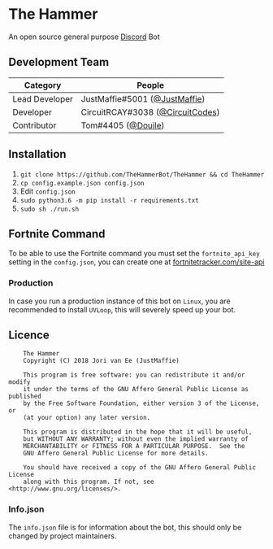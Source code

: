 # The Hammer
An open source general purpose [Discord](https://discordapp.com/) Bot

## Development Team
Category            | People
------------------- | --------------------------
Lead Developer      | JustMaffie#5001 ([@JustMaffie](https://github.com/JustMaffie))
Developer           | CircuitRCAY#3038 ([@CircuitCodes](https://github.com/CircuitCodes))
Contributor         | Tom#4405 ([@Douile](https://github.com/Douile))

## Installation
1. `git clone https://github.com/TheHammerBot/TheHammer && cd TheHammer`
1. `cp config.example.json config.json`
1. Edit `config.json`
1. `sudo python3.6 -m pip install -r requirements.txt`
1. `sudo sh ./run.sh`

## Fortnite Command
To be able to use the Fortnite command you must set the `fortnite_api_key` setting in the `config.json`, you can create one at [fortnitetracker.com/site-api](https://fortnitetracker.com/site-api)

### Production
In case you run a production instance of this bot on `Linux`, you are recommended to install `UVLoop`, this will severely speed up your bot.

## Licence

```
    The Hammer
    Copyright (C) 2018 Jori van Ee (JustMaffie)

    This program is free software: you can redistribute it and/or modify
    it under the terms of the GNU Affero General Public License as published
    by the Free Software Foundation, either version 3 of the License, or
    (at your option) any later version.

    This program is distributed in the hope that it will be useful,
    but WITHOUT ANY WARRANTY; without even the implied warranty of
    MERCHANTABILITY or FITNESS FOR A PARTICULAR PURPOSE.  See the
    GNU Affero General Public License for more details.

    You should have received a copy of the GNU Affero General Public License
    along with this program. If not, see <http://www.gnu.org/licenses/>.
```

### Info.json
The `info.json` file is for information about the bot, this should only be changed by project maintainers.
